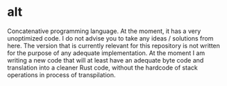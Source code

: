 # alt
Concatenative programming language.
At the moment, it has a very unoptimized code. I do not advise you to take any ideas / solutions from here. The version that is currently relevant for this repository is not written for the purpose of any adequate implementation. At the moment I am writing a new code that will at least have an adequate byte code and translation into a cleaner Rust code, without the hardcode of stack operations in process of transpilation.
